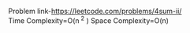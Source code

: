 Problem link-https://leetcode.com/problems/4sum-ii/ </br>
Time Complexity=O(n<sup> 2</sup> )
Space Complexity=O(n)
